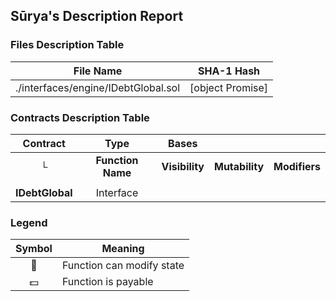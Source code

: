 ## Sūrya's Description Report

### Files Description Table


|  File Name  |  SHA-1 Hash  |
|-------------|--------------|
| ./interfaces/engine/IDebtGlobal.sol | [object Promise] |


### Contracts Description Table


|  Contract  |         Type        |       Bases      |                  |                 |
|:----------:|:-------------------:|:----------------:|:----------------:|:---------------:|
|     └      |  **Function Name**  |  **Visibility**  |  **Mutability**  |  **Modifiers**  |
||||||
| **IDebtGlobal** | Interface |  |||


### Legend

|  Symbol  |  Meaning  |
|:--------:|-----------|
|    🛑    | Function can modify state |
|    💵    | Function is payable |
